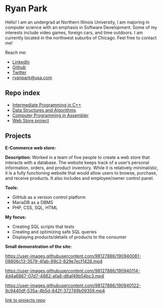 # Ryan Park
 Hello! I am an undergrad at Northern Illinois University, I am
majoring in  computer science with an emphasis in Software
Development. Some of my  interests include video games, foreign cars,
and time outdoors. I am  currently located in the northwest suburbs of
Chicago. Feel free to contact me!

Reach me:
 - [LinkedIn](https://www.linkedin.com/in/ryanipark/)
 - [Github](github.com/ryanipark)
 - [Twitter](https://www.twitter.com/ryanipark/)
 - ryanpark@usa.com

## Repo index

 - [Intermediate Programming in C++](https://github.com/ryanipark/intermediateCPP)
 - [Data Structures and Algorithms](https://github.com/ryanipark/Data-Structures-Algorithms)
 - [Computer Programming in Assembler](https://github.com/ryanipark/Computer-Prog-Assembler)
 - [Web Store project](https://github.com/ryanipark/466-WebStore-Project)


## Projects
**E-Commerce web store:**

**Description:** Worked in a team of five people to create a web store that interacts with a database. The website keeps track of a user’s personal information, orders, and product inventory. While it is relatively minimalistic, it is a fully functioning website that would allow users to browse, purchase, and receive products. It also includes and employee/owner control panel.

**Tools:** 

 - GitHub as a version control platform
 - MariaDB as a DBMS
 - PHP, CSS, SQL, HTML

**My focus:**  

 - Creating SQL scripts that tests 
 - Creating and optimizing safe SQL queries
 - Displaying products/details of products to the consumer

**Small demonstration of the site:**


https://user-images.githubusercontent.com/98127886/190940081-08806c13-3579-4fab-89c3-829e7ecf1428.mp4



https://user-images.githubusercontent.com/98127886/190940114-4d4a6867-07d7-4882-afa8-d6af49b54bc3.mp4



https://user-images.githubusercontent.com/98127886/190940122-9c9440df-535a-4b5d-842f-372749b09359.mp4

[link to projects repo](https://github.com/ryanipark/466-WebStore-Project)

